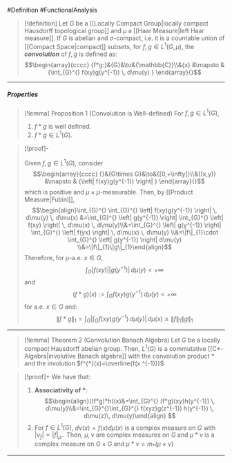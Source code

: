 #Definition #FunctionalAnalysis 

> [!definition]
> Let $G$ be a [[Locally Compact Group|locally compact Hausdorff topological group]] and $\mu$ a [[Haar Measure|left Haar measure]]. If $G$ is abelian and $\sigma$-compact, i.e. it is a countable union of [[Compact Space|compact]] subsets, for $f,g\in L^1(G,\mu)$, the ***convolution*** of $f,g$ is defined as: $$\begin{array}{cccc} {f*g:}&{G}&\to&{\mathbb{C}}\\&{x} &\mapsto & {\int_{G}^{} f(xy)g(y^{-1}) \, d\mu(y) } \end{array}{}$$
---
##### Properties
> [!lemma] Proposition 1 (Convolution is Well-defined)
> For $f,g\in L^1(G)$, 
> 1. $f*g$ is well defined.
> 2. $f*g\in L^1(G)$.

> [!proof]-
> 
> Given $f,g\in L^1(G)$, consider $$\begin{array}{cccc} {}&{G\times G}&\to&{[0,+\infty]}\\&{(x,y)} &\mapsto & {\left| f(xy)g(y^{-1}) \right| } \end{array}{}$$which is positive and $\mu \times \mu$-measurable. Then, by [[Product Measure|Fubini]], $$\begin{align}\int_{G}^{} \int_{G}^{} \left| f(xy)g(y^{-1}) \right|  \, d\mu(y)  \, d\mu(x) &=\int_{G}^{} \left| g(y^{-1})  \right| \int_{G}^{} \left| f(xy) \right|  \, d\mu(x) \, d\mu(y)\\&=\int_{G}^{} \left| g(y^{-1})  \right| \int_{G}^{} \left| f(yx) \right|  \, d\mu(x) \, d\mu(y) \\&=\|f\|_{1}\cdot \int_{G}^{} \left| g(y^{-1})  \right|  d\mu(y) \\&=\|f\|_{1}\|g\|_{1}\end{align}$$Therefore, for $\mu$-a.e. $x\in G$, $$\int_{G}^{} \left| f(xy)  \right|\left| g(y^{-1}) \right|  \, d\mu(y)<+\infty $$and $$(f*g)(x):=\int_{G}^{} f(xy)g(y^{-1}) \, d\mu(y) <+\infty$$for a.e. $x\in G$ and: $$\|f*g\|_{1}=\int_{G}^{} \left| \int_{G}^{} f(xy)g(y^{-1}) \, d\mu(y)  \right|  \, d\mu(x)\leq \left\| f \right\| _{1}\left\| g \right\| _{1} $$
---
> [!lemma] Theorem 2 (Convolution Banach Algebra)
> Let $G$ be a locally compact Hausdorff abelian group. Then, $L^1(G)$ is a commutative [[C*-Algebra|involutive Banach algebra]] with the convolution product $*$ and the involution $f^{*}(x)=\overline{f(x ^{-1})}$

> [!proof]+
> We have that:
> 1. **Associativity of $*$**:
> 	$$\begin{align}((f*g)*h)(x)&=\int_{G}^{} (f*g)(xy)h(y^{-1}) \, d\mu(y)\\&=\int_{G}^{}\int_{G}^{} f(xyz)g(z^{-1}) h(y^{-1}) \, d\mu(z)\, d\mu(y)\end{align} $$
> 2. For $f\in L^1(G)$, $d\nu(x)=f(x)d\mu(x)$ is a complex measure on $G$ with $\left| v_{f} \right|=\left| f \right|_{\mu}$.. Then, $\mu,\nu$ are complex measures on $G$ and $\mu * \nu$ is a complex measure on $G\times G$ and $\mu * \nu=m_{*}(\mu \times \nu)$
---
